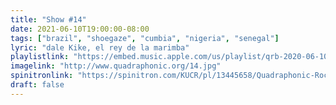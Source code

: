 ```yaml
---
title: "Show #14"
date: 2021-06-10T19:00:00-08:00
tags: ["brazil", "shoegaze", "cumbia", "nigeria", "senegal"]
lyric: "dale Kike, el rey de la marimba"
playlistlink: "https://embed.music.apple.com/us/playlist/qrb-2020-06-10/pl.u-jZEVTYB3rJ"
imagelink: "http://www.quadraphonic.org/14.jpg"
spinitronlink: "https://spinitron.com/KUCR/pl/13445658/Quadraphonic-Rock-Block"
draft: false
---
```

